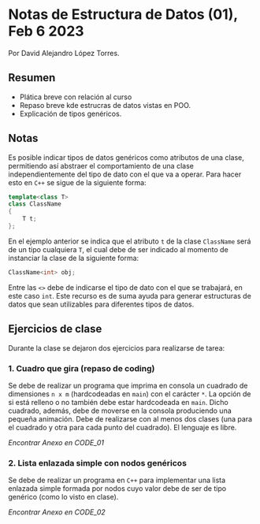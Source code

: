 # Notas de Estructura de Datos (01), Feb 6 2023 
Por David Alejandro López Torres.
## Resumen
- Plática breve con relación al curso
- Repaso breve kde estrucras de datos vistas en POO.
- Explicación de tipos genéricos.

## Notas
Es posible indicar tipos de datos genéricos como atributos de una clase, permitiendo así abstraer el comportamiento de una clase independientemente del tipo de dato con el que va a operar. Para hacer esto en ```C++``` se sigue de la siguiente forma:
```cpp
template<class T>
class ClassName 
{
    T t;
};
```
En el ejemplo anterior se indica que el atributo ```t``` de la clase ```ClassName``` será de un tipo cualquiera ```T```, el cual debe de ser indicado al momento de instanciar la clase de la siguiente forma:
```cpp
ClassName<int> obj;
```
Entre las ```<>``` debe de indicarse el tipo de dato con el que se trabajará, en este caso ```int```. Este recurso es de suma ayuda para generar estructuras de datos que sean utilizables para diferentes tipos de datos.

## Ejercicios de clase
Durante la clase se dejaron dos ejercicios para realizarse de tarea:
### 1. Cuadro que gira (repaso de coding)
Se debe de realizar un programa que imprima en consola un cuadrado de dimensiones ```n x m``` (hardcodeadas en ```main```) con el carácter ```*```. La opción de si está relleno o no también debe estar hardcodeada en ```main```. Dicho cuadrado, además, debe de moverse en la consola produciendo una pequeña animación. Debe de realizarse con al menos dos clases (una para el cuadrado y otra para cada punto del cuadrado). El lenguaje es libre. 

*Encontrar Anexo en CODE_01*
### 2. Lista enlazada simple con nodos genéricos
Se debe de realizar un programa en ```C++``` para implementar una lista enlazada simple formada por nodos cuyo valor debe de ser de tipo genérico (como lo visto en clase).

*Encontrar Anexo en CODE_02*
